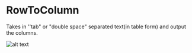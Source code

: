 # RowToColumn
Takes in ''tab" or "double space" separated text(in table form) and output the columns.

![alt text](https://raw.githubusercontent.com/username/projectname/branch/path/to/img.png)
